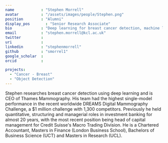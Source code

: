 ```yaml
---
name            : "Stephen Morrell"
avatar          : "/assets/images/people/Stephen.png"
position        : "Alumni"
display_pos		  : "Senior Research Associate"
bio             : "Deep learning for breast cancer detection, machine learning for algo trading"
email           : "stephen.morrell@kcl.ac.uk"
twitter         :
uri             :
linkedin        : "stephenmorrell"
github          : "smorrel1"
google_scholar  :
orcid           :

projects:
  - "Cancer - Breast"
  - "Object Detection"
---
```

Stephen researches breast cancer detection using deep learning and is CEO of Thames Mammography. His team had the highest single-model performance in the recent worldwide DREAMS Digital Mammography Challenge, a $1 million challenge with 1,300 competitors.  Previously he held quantitative, structuring and managerial roles in investment banking for almost 20 years, with the most recent position being head of capital management for Credit Suisse's Macro Trading Division. He is a Chartered Accountant, Masters in Finance (London Business School), Bachelors of Business Science (UCT) and Masters in Research (UCL).
